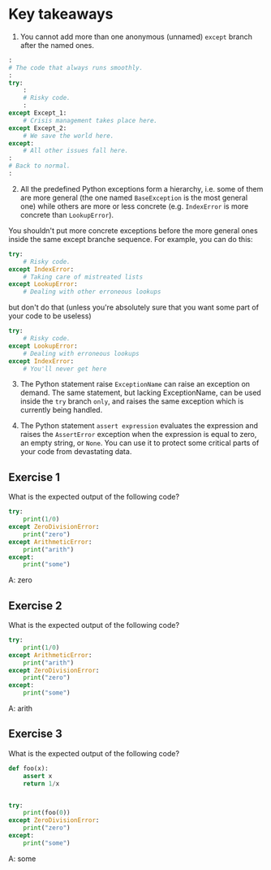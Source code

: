 # Key takeaways
1. You cannot add more than one anonymous (unnamed) `except` branch after the named ones.
```py
:
# The code that always runs smoothly.
:
try:
    :
    # Risky code.
    :
except Except_1:
    # Crisis management takes place here.
except Except_2:
    # We save the world here.
except:
    # All other issues fall here.
:
# Back to normal.
:
```

2. All the predefined Python exceptions form a hierarchy, i.e. some of them are more general (the one named `BaseException` is the most general one) while others are more or less concrete (e.g. `IndexError` is more concrete than `LookupError`).

You shouldn't put more concrete exceptions before the more general ones inside the same except branche sequence. For example, you can do this:
```py
try:
    # Risky code.
except IndexError:
    # Taking care of mistreated lists
except LookupError:
    # Dealing with other erroneous lookups
```

but don't do that (unless you're absolutely sure that you want some part of your code to be useless)
```py
try:
    # Risky code.
except LookupError:
    # Dealing with erroneous lookups
except IndexError:
    # You'll never get here 
```

3. The Python statement raise `ExceptionName` can raise an exception on demand. The same statement, but lacking ExceptionName, can be used inside the `try` branch `only`, and raises the same exception which is currently being handled.


4. The Python statement `assert expression` evaluates the expression and raises the `AssertError` exception when the expression is equal to zero, an empty string, or `None`. You can use it to protect some critical parts of your code from devastating data.

## Exercise 1
What is the expected output of the following code?
```py
try:
    print(1/0)
except ZeroDivisionError:
    print("zero")
except ArithmeticError:
    print("arith")
except:
    print("some")
```
A: zero

## Exercise 2
What is the expected output of the following code?
```py
try:
    print(1/0)
except ArithmeticError:
    print("arith")
except ZeroDivisionError:
    print("zero")
except:
    print("some")
```
A: arith

## Exercise 3
What is the expected output of the following code?
```py
def foo(x):
    assert x
    return 1/x


try:
    print(foo(0))
except ZeroDivisionError:
    print("zero")
except:
    print("some")
```
A: some
